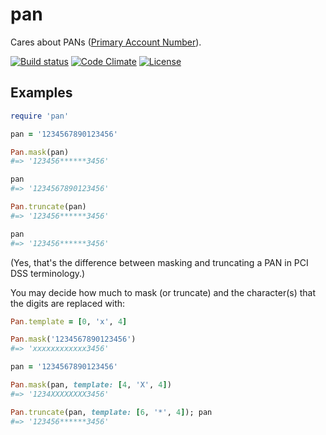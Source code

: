 # pan

Cares about PANs ([Primary Account Number](https://en.wikipedia.org/wiki/Payment_card_number)).

[![Build status](https://circleci.com/gh/clearhaus/pan.svg?style=shield&circle-token=82cac2efccdb80ea7c9663f7e41aeed591954cab)](https://circleci.com/gh/clearhaus/pan)
[![Code Climate](https://codeclimate.com/github/clearhaus/pan/badges/gpa.svg)](https://codeclimate.com/github/clearhaus/pan)
[![License](http://img.shields.io/license/MIT.png?color=green)](http://opensource.org/licenses/MIT)

## Examples

```ruby
require 'pan'

pan = '1234567890123456'

Pan.mask(pan)
#=> '123456******3456'

pan
#=> '1234567890123456'

Pan.truncate(pan)
#=> '123456******3456'

pan
#=> '123456******3456'
```

(Yes, that's the difference between masking and truncating a PAN in PCI DSS
terminology.)

You may decide how much to mask (or truncate) and the character(s) that the
digits are replaced with:

```ruby
Pan.template = [0, 'x', 4]

Pan.mask('1234567890123456')
#=> 'xxxxxxxxxxxx3456'
```

```ruby
pan = '1234567890123456'

Pan.mask(pan, template: [4, 'X', 4])
#=> '1234XXXXXXXX3456'

Pan.truncate(pan, template: [6, '*', 4]); pan
#=> '123456******3456'
```

